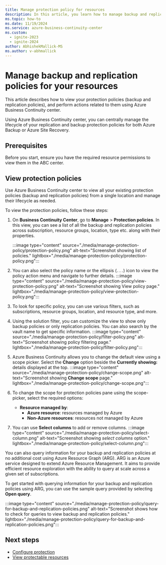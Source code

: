 ```yaml
---
title: Manage protection policy for resources
description: In this article, you learn how to manage backup and replication policies to protect your resources.
ms.topic: how-to
ms.date: 11/19/2024
ms.service: azure-business-continuity-center
ms.custom:
  - ignite-2023
  - ignite-2024
author: AbhishekMallick-MS
ms.author: v-abhmallick
---
```


# Manage backup and replication policies for your resources

This article describes how to view your protection policies (backup and replication policies), and perform actions related to them using Azure Business Continuity center. 

Using Azure Business Continuity center, you can centrally manage the lifecycle of your replication and backup protection policies for both Azure Backup or Azure Site Recovery.

## Prerequisites

Before you start, ensure you have the required resource permissions to view them in the ABC center.

## View protection policies

Use Azure Business Continuity center to view all your existing protection policies (backup and replication policies) from a single location and manage their lifecycle as needed.

To view the protection policies, follow these steps:

1.	On **Business Continuity Center**, go to **Manage** > **Protection policies**. 
    In this view, you can see a list of all the backup and replication policies across subscription, resource groups, location, type etc. along with their properties. 
    
    :::image type="content" source="./media/manage-protection-policy/protection-policy.png" alt-text="Screenshot showing list of policies." lightbox="./media/manage-protection-policy/protection-policy.png":::

3.	You can also select the policy name or the ellipsis (`...`) icon to view the policy action menu and navigate to further details. 
    :::image type="content" source="./media/manage-protection-policy/view-protection-policy.png" alt-text="Screenshot showing View policy page." lightbox="./media/manage-protection-policy/view-protection-policy.png":::
 
4.	To look for specific policy, you can use various filters, such as subscriptions, resource groups, location, and resource type, and more. 
5.	Using the solution filter, you can customize the view to show only backup policies or only replication policies.
    You can also search by the vault name to get specific information.
    :::image type="content" source="./media/manage-protection-policy/filter-policy.png" alt-text="Screenshot showing policy filtering page." lightbox="./media/manage-protection-policy/filter-policy.png":::
 
7.	Azure Business Continuity allows you to change the default view using a scope picker. Select the **Change** option beside the **Currently showing:** details displayed at the top.
    :::image type="content" source="./media/manage-protection-policy/change-scope.png" alt-text="Screenshot showing **Change scope** page." lightbox="./media/manage-protection-policy/change-scope.png":::
 
8.	To change the scope for protection policies pane using the scope-picker, select the required options:
    - **Resource managed by**: 
        - **Azure resource**: resources managed by Azure
        - **Non-Azure resources**: resources not managed by Azure
9.	You can use **Select columns** to add or remove columns. 
    :::image type="content" source="./media/manage-protection-policy/select-column.png" alt-text="Screenshot showing *select columns* option." lightbox="./media/manage-protection-policy/select-column.png":::

   You can also query information for your backup and replication policies at no additional cost using Azure Resource Graph (ARG). ARG is an Azure service designed to extend Azure Resource Management. It aims to provide efficient resource exploration with the ability to query at scale across a given set of subscriptions. 
 
   To get started with querying information for your backup and replication policies using ARG, you can use the sample query provided by selecting **Open query**.

   :::image type="content" source="./media/manage-protection-policy/query-for-backup-and-replication-policies.png" alt-text="Screenshot shows how to check for queries to view backup and replication policies." lightbox="./media/manage-protection-policy/query-for-backup-and-replication-policies.png":::

## Next steps

- [Configure protection](./tutorial-configure-protection-datasource.md)
- [View protectable resources](./tutorial-view-protectable-resources.md)
